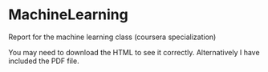 # MachineLearning
Report for the machine learning class (coursera specialization)

You may need to download the HTML to see it correctly. Alternatively I have included the PDF file.
